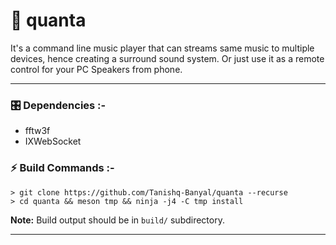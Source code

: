 # 🎵 quanta
It's a command line music player that can streams same music to multiple devices, hence creating a surround sound system. Or just use it as a remote control for your PC Speakers from phone.

---

### 🎛️ Dependencies :-
* fftw3f
* IXWebSocket

### ⚡ Build Commands :-
```console
> git clone https://github.com/Tanishq-Banyal/quanta --recurse
> cd quanta && meson tmp && ninja -j4 -C tmp install
```

**Note:** Build output should be in `build/` subdirectory.

---
